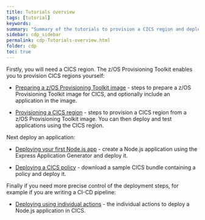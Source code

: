 ```yaml
---
title: Tutorials overview
tags: [tutorial]
keywords:
summary: "Summary of the tutorials to provision a CICS region and deploy applications to it."
sidebar: cdp_sidebar
permalink: cdp-Tutorials-overview.html
folder: cdp
toc: true
---
```


Firstly, you will need a CICS region. The z/OS Provisioning Toolkit enables you to provision CICS regions yourself:

* [Preparing a z/OS Provisioning Toolkit image](cdp-Preparing-a-zOS-PT-image) - steps to prepare a z/OS Provisioning Toolkit image for CICS, and optionally include an application in the image.

* [Provisioning a CICS region](cdp-Provisioning-a-CICS-region) - steps to provision a CICS region from a z/OS Provisioning Toolkit image. You can then deploy and test applications using the CICS region.

Next deploy an application:

* [Deploying your first Node.js app](cdp-Deploying-your-first-nodejs-app) - create a Node.js application using the Express Application Generator and deploy it.

* [Deploying a CICS policy](cdp-Deploying-a-CICS-policy) - download a sample CICS bundle containing a policy and deploy it.

Finally if you need more precise control of the deployment steps, for example if you are writing a CI-CD pipeline:

* [Deploying using individual actions](cdp-Deploying-using-individual-actions) - the individual actions to deploy a Node.js application in CICS.
